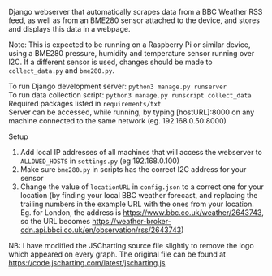 Django webserver that automatically scrapes data from a BBC Weather RSS feed, as well as from an BME280 sensor attached to the device, and stores and displays this data in a webpage.

Note: This is expected to be running on a Raspberry Pi or similar device, using a BME280 pressure, humidity and temperature sensor running over I2C. If a different sensor is used, changes should be made to `collect_data.py` and `bme280.py`.

To run Django development server: `python3 manage.py runserver` <br />
To run data collection script: `python3 manage.py runscript collect_data` <br />
Required packages listed in `requirements/txt` <br />
Server can be accessed, while running, by typing [hostURL]:8000 on any machine connected to the same network (eg. 192.168.0.50:8000)

Setup
1) Add local IP addresses of all machines that will access the webserver to `ALLOWED_HOSTS` in `settings.py` (eg 192.168.0.100) <br />
2) Make sure `bme280.py` in scripts has the correct I2C address for your sensor <br />
3) Change the value of `locationURL` in `config.json` to a correct one for your location (by finding your local BBC weather forecast, and replacing the trailing numbers in the example URL with the ones from your location. Eg. for London, the address is https://www.bbc.co.uk/weather/2643743, so the URL becomes https://weather-broker-cdn.api.bbci.co.uk/en/observation/rss/2643743)

NB: I have modified the JSCharting source file slightly to remove the logo which appeared on every graph. The original file can be found at https://code.jscharting.com/latest/jscharting.js
